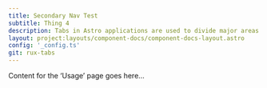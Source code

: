 ```yaml
---
title: Secondary Nav Test
subtitle: Thing 4
description: Tabs in Astro applications are used to divide major areas of content and to indicate work process.
layout: project:layouts/component-docs/component-docs-layout.astro
config: '_config.ts'
git: rux-tabs
---
```


Content for the ‘Usage’ page goes here...
